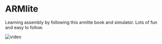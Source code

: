 # ARMlite

Learning assembly by following this armlite book and simulator.
Lots of fun and easy to follow.


![video](https://github.com/user-attachments/assets/54d5502c-f30a-4bb7-8aeb-a05954c50d16)
